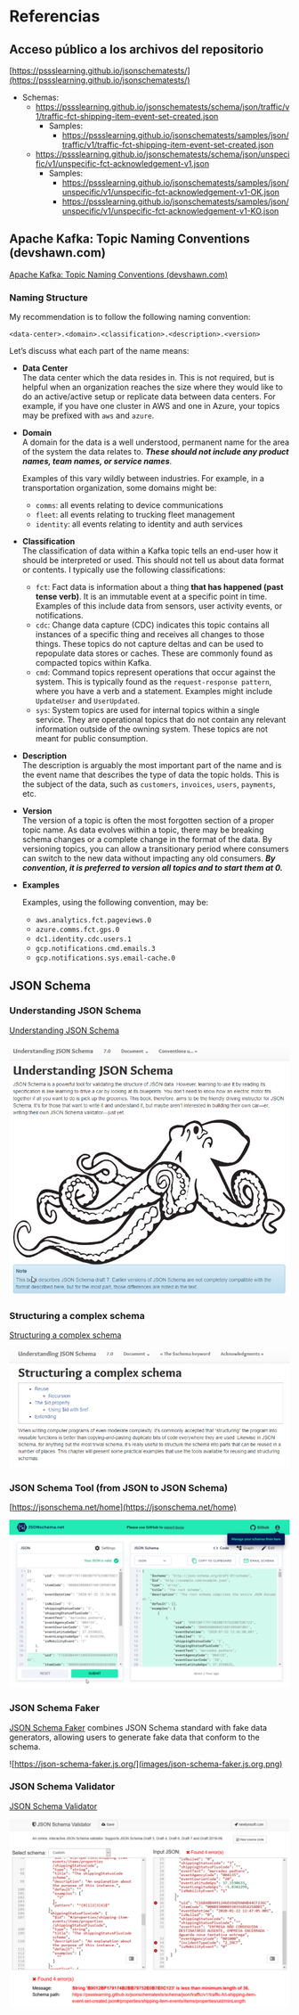 # Referencias

## Acceso público a los archivos del repositorio

[https://pssslearning.github.io/jsonschematests/](https://pssslearning.github.io/jsonschematests/)

- Schemas:
    - https://pssslearning.github.io/jsonschematests/schema/json/traffic/v1/traffic-fct-shipping-item-event-set-created.json
      - Samples:
        - https://pssslearning.github.io/jsonschematests/samples/json/traffic/v1/traffic-fct-shipping-item-event-set-created.json
    - https://pssslearning.github.io/jsonschematests/schema/json/unspecific/v1/unspecific-fct-acknowledgement-v1.json
      - Samples:
        - https://pssslearning.github.io/jsonschematests/samples/json/unspecific/v1/unspecific-fct-acknowledgement-v1-OK.json
        - https://pssslearning.github.io/jsonschematests/samples/json/unspecific/v1/unspecific-fct-acknowledgement-v1-KO.json

## Apache Kafka: Topic Naming Conventions (devshawn.com)

[Apache Kafka: Topic Naming Conventions (devshawn.com)](https://devshawn.com/blog/apache-kafka-topic-naming-conventions/#)

### Naming Structure
My recommendation is to follow the following naming convention:

```
<data-center>.<domain>.<classification>.<description>.<version>
```

Let’s discuss what each part of the name means:

- **Data Center**  
    The data center which the data resides in. This is not required, but is helpful when an organization reaches the size 
    where they would like to do an active/active setup or replicate data between data centers. 
    For example, if you have one cluster in AWS and one in Azure, your topics may be prefixed with `aws` and `azure`.

- **Domain**  
    A domain for the data is a well understood, permanent name for the area of the system the data relates to. 
    ***These should not include any product names, team names, or service names***.
    
    Examples of this vary wildly between industries. For example, in a transportation organization, some domains might be:
    
    - `comms`: all events relating to device communications
    - `fleet`: all events relating to trucking fleet management
    - `identity`: all events relating to identity and auth services

- **Classification**  
    The classification of data within a Kafka topic tells an end-user how it should be interpreted or used. 
    This should not tell us about data format or contents. I typically use the following classifications:

    - `fct`: Fact data is information about a thing **that has happened (past tense verb)**. It is an immutable event at a specific point in time. 
             Examples of this include data from sensors, user activity events, or notifications.
    - `cdc`: Change data capture (CDC) indicates this topic contains all instances of a specific thing and receives all 
             changes to those things. These topics do not capture deltas and can be used to repopulate data stores or caches. These are commonly found as compacted topics within Kafka.
    - `cmd`: Command topics represent operations that occur against the system. 
             This is typically found as the `request-response pattern`, where you have a verb and a statement. 
             Examples might include `UpdateUser` and `UserUpdated`.
    - `sys`: System topics are used for internal topics within a single service. 
             They are operational topics that do not contain any relevant information outside of the owning system. 
             These topics are not meant for public consumption.

- **Description**  
    The description is arguably the most important part of the name and is the event name that describes the type of 
    data the topic holds. This is the subject of the data, such as `customers`, `invoices`, `users`, `payments`, etc.

- **Version**  
    The version of a topic is often the most forgotten section of a proper topic name. As data evolves within a topic, 
    there may be breaking schema changes or a complete change in the format of the data. 
    By versioning topics, you can allow a transitionary period where consumers can switch to the new data without 
    impacting any old consumers.
    ***By convention, it is preferred to version all topics and to start them at 0.***

- **Examples**
    
    Examples, using the following convention, may be:

    - `aws.analytics.fct.pageviews.0`
    - `azure.comms.fct.gps.0`
    - `dc1.identity.cdc.users.1`
    - `gcp.notifications.cmd.emails.3`
    - `gcp.notifications.sys.email-cache.0`

## JSON Schema

### **Understanding JSON Schema**

[Understanding JSON Schema](https://json-schema.org/understanding-json-schema/)

![Understanding JSON Schema](images/UnderstandingJSONSchema.png)


### **Structuring a complex schema**

[Structuring a complex schema](https://json-schema.org/understanding-json-schema/structuring.html)

![Structuring a complex schema](images/Structuring%20a%20complex%20schema.png)


### **JSON Schema Tool (from JSON to JSON Schema)**

[https://jsonschema.net/home](https://jsonschema.net/home)

![JSON Schema Tool.png](images/JSON%20Schema%20Tool.png)

### **JSON Schema Faker**

[JSON Schema Faker](https://json-schema-faker.js.org/) combines JSON Schema standard with fake data generators, allowing users to generate fake data 
that conform to the schema.

![https://json-schema-faker.js.org/](images/json-schema-faker.js.org.png)


### **JSON Schema Validator**

[JSON Schema Validator](https://www.jsonschemavalidator.net/)

![JsonSchemaValidatorOnline.png](images/JsonSchemaValidatorOnline.png)